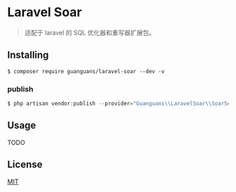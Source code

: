# Laravel Soar

> 适配于 laravel 的 SQL 优化器和重写器扩展包。

## Installing

``` shell
$ composer require guanguans/laravel-soar --dev -v
```

### publish

```php
$ php artisan vendor:publish --provider="Guanguans\\LaravelSoar\\SoarServiceProvider"
```

## Usage

TODO


## License

[MIT](LICENSE)
